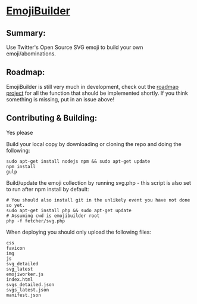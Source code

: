 # [EmojiBuilder](https://emoji.debijl.xyz/)

## Summary:  
Use Twitter's Open Source SVG emoji to build your own emoji/abominations.

## Roadmap:  
EmojiBuilder is still very much in development, check out the [roadmap project](https://github.com/Fdebijl/EmojiBuilder/projects/1) for all the function that should be implemented shortly. If you think something is missing, put in an issue above!

## Contributing & Building:
Yes please

Build your local copy by downloading or cloning the repo and doing the following:  
```SH
sudo apt-get install nodejs npm && sudo apt-get update
npm install
gulp
```

Build/update the emoji collection by running svg.php - this script is also set to run after npm install by default:
```SH
# You should also install git in the unlikely event you have not done so yet.
sudo apt-get install php && sudo apt-get update
# Assuming cwd is emojibuilder root
php -f fetcher/svg.php
```

When deploying you should only upload the following files:
```
css
favicon
img
js
svg_detailed
svg_latest
emojiworker.js
index.html
svgs_detailed.json
svgs_latest.json
manifest.json
```
